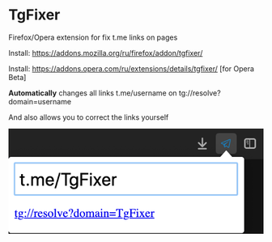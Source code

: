 # TgFixer
Firefox/Opera extension for fix t.me links on pages

Install: https://addons.mozilla.org/ru/firefox/addon/tgfixer/

Install: https://addons.opera.com/ru/extensions/details/tgfixer/ [for Opera Beta]

**Automatically** changes all links t.me/username on tg://resolve?domain=username


And also allows you to correct the links yourself

<img src="/example.png"/>

